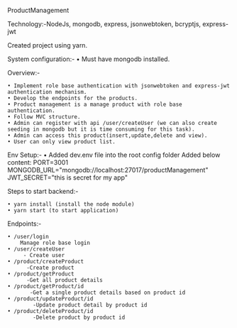 ProductManagement

Technology:-NodeJs, mongodb, express, jsonwebtoken, bcryptjs, express-jwt

Created project using yarn.


System configuration:-
     • Must have mongodb installed.
    
Overview:-

    • Implement role base authentication with jsonwebtoken and express-jwt authentication mechanism.
    • Develop the endpoints for the products.
    • Product management is a manage product with role base authentication.
    • Follow MVC structure.
    • Admin can register with api /user/createUser (we can also create seeding in mongodb but it is time consuming for this task).
    • Admin can access this product(insert,update,delete and view).
    • User can only view product list.
      

Env Setup:-
    • Added dev.env file into the root config folder
           Added below content:
                PORT=3001
                MONGODB_URL="mongodb://localhost:27017/productManagement"
                JWT_SECRET="this is secret for my app"

Steps to start backend:-
                 
    • yarn install (install the node module)
    • yarn start (to start application)



Endpoints:-
     
    • /user/login
        Manage role base login
    • /user/createUser
         - Create user
    • /product/createProduct
          -Create product 
    • /product/getProduct
          -Get all product details
    • /product/getProduct/id
           -Get a single product details based on product id 
    • /product/updateProduct/id
            -Update product detail by product id 
    • /product/deleteProduct/id
            -Delete product by product id
                       
     